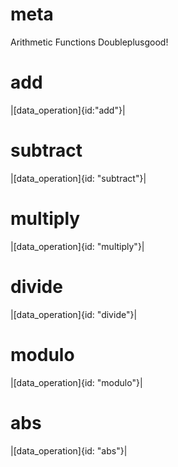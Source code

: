 # meta
Arithmetic Functions
Doubleplusgood!
# add
|[data_operation]{id:"add"}|
# subtract
|[data_operation]{id: "subtract"}|
# multiply
|[data_operation]{id: "multiply"}|
# divide
|[data_operation]{id: "divide"}|
# modulo
|[data_operation]{id: "modulo"}|
# abs
|[data_operation]{id: "abs"}|